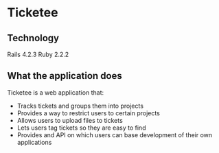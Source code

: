 Ticketee
========

Technology
----------
Rails 4.2.3
Ruby 2.2.2

What the application does
-------------------------
Ticketee is a web application that:
- Tracks tickets and groups them into projects
- Provides a way to restrict users to certain projects
- Allows users to upload files to tickets
- Lets users tag tickets so they are easy to find
- Provides and API on which users can base development of their own applications
